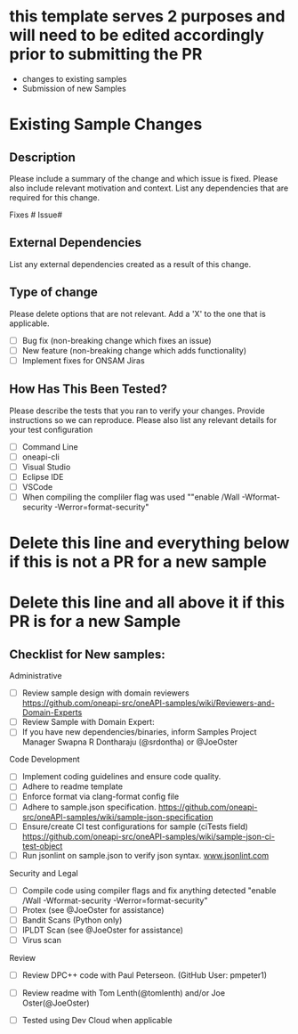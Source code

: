 # this template serves 2 purposes and will need to be edited accordingly prior to submitting the PR
- changes to existing samples
- Submission of new Samples
# Existing Sample Changes
## Description

Please include a summary of the change and which issue is fixed. Please also include relevant motivation and context. List any dependencies that are required for this change.

Fixes # Issue# 

## External Dependencies

List any external dependencies created as a result of this change.

## Type of change

Please delete options that are not relevant. Add a 'X' to the one that is applicable. 

- [ ] Bug fix (non-breaking change which fixes an issue)
- [ ] New feature (non-breaking change which adds functionality)
- [ ] Implement fixes for ONSAM Jiras

## How Has This Been Tested?

Please describe the tests that you ran to verify your changes. Provide instructions so we can reproduce. Please also list any relevant details for your test configuration

- [ ] Command Line
- [ ] oneapi-cli
- [ ] Visual Studio
- [ ] Eclipse IDE
- [ ] VSCode
- [ ] When compiling the compliler flag was used ""enable /Wall -Wformat-security -Werror=format-security"

# Delete this line and everything below if this is not a PR for a new sample
# Delete this line and all above it if this PR is for a new Sample
## Checklist for New samples:

Administrative
- [ ] Review sample design with domain reviewers https://github.com/oneapi-src/oneAPI-samples/wiki/Reviewers-and-Domain-Experts 
- [ ] Review Sample with Domain Expert: <insert NameHere>
- [ ] If you have new dependencies/binaries, inform Samples Project Manager Swapna R Dontharaju (@srdontha) or @JoeOster

Code Development
- [ ] Implement coding guidelines and ensure code quality.
- [ ] Adhere to readme template 
- [ ] Enforce format via clang-format config file
- [ ] Adhere to sample.json specification. https://github.com/oneapi-src/oneAPI-samples/wiki/sample-json-specification
- [ ] Ensure/create CI test configurations for sample (ciTests field) https://github.com/oneapi-src/oneAPI-samples/wiki/sample-json-ci-test-object
- [ ] Run jsonlint on sample.json to verify json syntax. www.jsonlint.com

Security and Legal
- [ ] Compile code using compiler flags and fix anything detected "enable /Wall -Wformat-security -Werror=format-security"
- [ ] Protex (see @JoeOster for assistance)
- [ ] Bandit Scans (Python only)
- [ ] IPLDT Scan (see @JoeOster for assistance)
- [ ] Virus scan

Review
- [ ] Review DPC++ code with Paul Peterseon. (GitHub User: pmpeter1)
- [ ] Review readme with Tom Lenth(@tomlenth) and/or Joe Oster(@JoeOster)
- [ ] Tested using Dev Cloud when applicable

